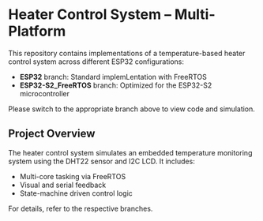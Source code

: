 # Heater Control System – Multi-Platform

This repository contains implementations of a temperature-based heater control system across different ESP32 configurations:

- **ESP32** branch: Standard implemLentation with FreeRTOS
- **ESP32-S2_FreeRTOS** branch: Optimized for the ESP32-S2 microcontroller

Please switch to the appropriate branch above to view code and simulation.

## Project Overview

The heater control system simulates an embedded temperature monitoring system using the DHT22 sensor and I2C LCD. It includes:

- Multi-core tasking via FreeRTOS
- Visual and serial feedback
- State-machine driven control logic

For details, refer to the respective branches.
